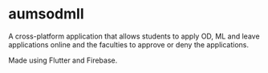 # aumsodmll

A cross-platform application that allows students to apply OD, ML and leave applications online and the faculties to approve or deny the applications.

Made using Flutter and Firebase.
